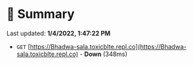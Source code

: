 # 📖 Summary
Last updated: **1/4/2022, 1:47:22 PM**

- `GET` [https://Bhadwa-sala.toxicblte.repl.co](https://Bhadwa-sala.toxicblte.repl.co) - **Down** (348ms)

